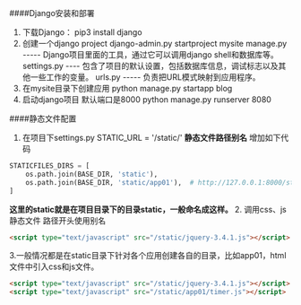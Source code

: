 ####Django安装和部署

1. 下载Django：
   pip3 install django
2. 创建一个django project
   django-admin.py startproject mysite
   manage.py ----- Django项目里面的工具，通过它可以调用django shell和数据库等。
   settings.py ---- 包含了项目的默认设置，包括数据库信息，调试标志以及其他一些工作的变量。
   urls.py ----- 负责把URL模式映射到应用程序。
3. 在mysite目录下创建应用
   python manage.py startapp blog
4. 启动django项目
   默认端口是8000
   python manage.py runserver 8080


####静态文件配置
1. 在项目下settings.py
STATIC_URL = '/static/'  **静态文件路径别名**
增加如下代码
```python
STATICFILES_DIRS = [
    os.path.join(BASE_DIR, 'static'),
    os.path.join(BASE_DIR, 'static/app01'),  # http://127.0.0.1:8000/static/timer.js 无需带app01
]
```

**这里的static就是在项目目录下的目录static，一般命名成这样。**
2. 调用css、js静态文件 路径开头使用别名

```html
<script type="text/javascript" src="/static/jquery-3.4.1.js"></script>
```

3.一般情况都是在static目录下针对各个应用创建各自的目录，比如app01，html文件中引入css和js文件。

```html
<script type="text/javascript" src="/static/jquery-3.4.1.js"></script>
<script type="text/javascript" src="/static/app01/timer.js"></script>
```
